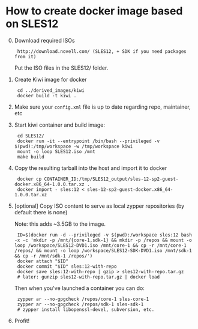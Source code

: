 # How to create docker image based on SLES12

0. Download required ISOs

        http://download.novell.com/ (SLES12, + SDK if you need packages from it)

    Put the ISO files in the SLES12/ folder.

1. Create Kiwi image for docker

        cd ../derived_images/kiwi
        docker build -t kiwi .

2. Make sure your `config.xml` file is up to date regarding repo, maintainer, etc

3. Start kiwi container and build image:

        cd SLES12/
        docker run -it --entrypoint /bin/bash --privileged -v $(pwd):/tmp/workspace -w /tmp/workspace kiwi
        mount -o loop SLES12.iso /mnt
        make build

5. Copy the resulting tarball into the host and import it to docker

        docker cp CONTAINER_ID:/tmp/SLES12_output/sles-12-sp2-guest-docker.x86_64-1.0.0.tar.xz .
        docker import - sles:12 < sles-12-sp2-guest-docker.x86_64-1.0.0.tar.xz

6. [optional] Copy ISO content to serve as local zypper repositories (by default there is none)

    Note: this adds ~3.5GB to the image.

        ID=$(docker run -d --privileged -v $(pwd):/workspace sles:12 bash -x -c 'mkdir -p /mnt/{core-1,sdk-1} && mkdir -p /repos && mount -o loop /workspace/SLES12-DVD1.iso /mnt/core-1 && cp -r /mnt/core-1 /repos/ && mount -o loop /workspace/SLES12-SDK-DVD1.iso /mnt/sdk-1 && cp -r /mnt/sdk-1 /repos/')
        docker attach "$ID"
        docker commit "$ID" sles:12-with-repo
        docker save sles:12-with-repo | gzip > sles12-with-repo.tar.gz
        # later: gunzip sles12-with-repo.tar.gz | docker load

    Then when you've launched a container you can do:

        zypper ar --no-gpgcheck /repos/core-1 sles-core-1 
        zypper ar --no-gpgcheck /repos/sdk-1 sles-sdk-1
        # zypper install libopenssl-devel, subversion, etc.

7. Profit!
